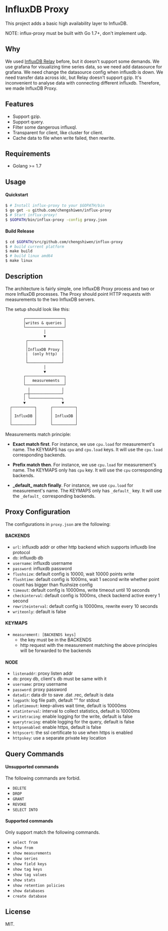 InfluxDB Proxy
======

This project adds a basic high availability layer to InfluxDB.

NOTE: influx-proxy must be built with Go 1.7+, don't implement udp.

Why
---

We used [InfluxDB Relay](https://github.com/influxdata/influxdb-relay) before, but it doesn't support some demands.
We use grafana for visualizing time series data, so we need add datasource for grafana. We need change the datasource config when influxdb is down.
We need transfer data across idc, but Relay doesn't support gzip.
It's inconvenient to analyse data with connecting different influxdb.
Therefore, we made InfluxDB Proxy.

Features
--------

* Support gzip.
* Support query.
* Filter some dangerous influxql.
* Transparent for client, like cluster for client.
* Cache data to file when write failed, then rewrite.

Requirements
-----------

* Golang >= 1.7

Usage
------------

#### Quickstart

```sh
$ # Install influx-proxy to your $GOPATH/bin
$ go get -u github.com/chengshiwen/influx-proxy
$ # Start influx-proxy!
$ $GOPATH/bin/influx-proxy -config proxy.json
```

#### Build Release

```sh
$ cd $GOPATH/src/github.com/chengshiwen/influx-proxy
$ # build current platform
$ make build
$ # build linux amd64
$ make linux
```

Description
-----------

The architecture is fairly simple, one InfluxDB Proxy process and two or more InfluxDB processes. The Proxy should point HTTP requests with measurements to the two InfluxDB servers.

The setup should look like this:

```
        ┌─────────────────┐
        │writes & queries │
        └─────────────────┘
                 │
                 ▼
         ┌───────────────┐
         │               │
         │InfluxDB Proxy │
         |  (only http)  |
         │               │
         └───────────────┘
                 │
                 ▼
        ┌─────────────────┐
        │   measurements  │
        └─────────────────┘
          |              |
        ┌─┼──────────────┘
        │ └──────────────┐
        ▼                ▼
  ┌──────────┐      ┌──────────┐
  │          │      │          │
  │ InfluxDB │      │ InfluxDB │
  │          │      │          │
  └──────────┘      └──────────┘
```

Measurements match principle:

* **Exact match first**. For instance, we use `cpu.load` for measurement's name. The KEYMAPS has `cpu` and `cpu.load` keys.
It will use the `cpu.load` corresponding backends.

* **Prefix match then**. For instance, we use `cpu.load` for measurement's name. The KEYMAPS only has `cpu` key.
It will use the `cpu` corresponding backends.

* **\_default\_ match finally**. For instance, we use `cpu.load` for measurement's name. The KEYMAPS only has `_default_` key.
It will use the `_default_` corresponding backends.

Proxy Configuration
--------

The configurations in `proxy.json` are the following:

#### BACKENDS

* `url`: influxdb addr or other http backend which supports influxdb line protocol
* `db`: influxdb db
* `username`: influxdb username
* `password`: influxdb password
* `flushsize`: default config is 10000, wait 10000 points write
* `flushtime`: default config is 1000ms, wait 1 second write whether point count has bigger than flushsize config
* `timeout`: default config is 10000ms, write timeout until 10 seconds
* `checkinterval`: default config is 1000ms, check backend active every 1 second
* `rewriteinterval`: default config is 10000ms, rewrite every 10 seconds
* `writeonly`: default is false

#### KEYMAPS

* `measurement: [BACKENDS keys]`
  * the key must be in the BACKENDS
  * http request with the measurement matching the above principles will be forwarded to the backends

#### NODE

* `listenaddr`: proxy listen addr
* `db`: proxy db, client's db must be same with it
* `username`: proxy username
* `password`: proxy password
* `datadir`: data dir to save .dat .rec, default is data
* `logpath`: log file path, default "" for stdout
* `idletimeout`: keep-alives wait time, default is 10000ms
* `statinterval`: interval to collect statistics, default is 10000ms
* `writetracing`: enable logging for the write, default is false
* `querytracing`: enable logging for the query, default is false
* `httpsenabled`: enable https, default is false
* `httpscert`: the ssl certificate to use when https is enabled
* `httpskey`: use a separate private key location

Query Commands
--------

#### Unsupported commands

The following commands are forbid.

* `DELETE`
* `DROP`
* `GRANT`
* `REVOKE`
* `SELECT INTO`

#### Supported commands

Only support match the following commands.

* `select from`
* `show from`
* `show measurements`
* `show series`
* `show field keys`
* `show tag keys`
* `show tag values`
* `show stats`
* `show retention policies`
* `show databases`
* `create database`

License
-------

MIT.
